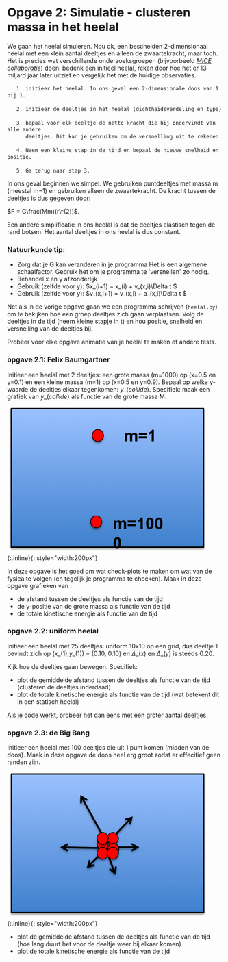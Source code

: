 # Opgave 2: Simulatie - clusteren massa in het heelal

We gaan het heelal simuleren. Nou ok, een bescheiden 2-dimensionaal heelal met een klein 
aantal deeltjes en alleen de zwaartekracht, maar toch. Het is precies wat verschillende 
onderzoeksgroepen (bijvoorbeeld [*MICE collaboratie*](http://maia.ice.cat/mice/)) doen: 
bedenk een initieel heelal, reken door hoe het er 13 miljard jaar later uitziet en 
vergelijk het met de huidige observaties.


       1. initieer het heelal. In ons geval een 2-dimensionale doos van 1 bij 1.
       
       2. initieer de deeltjes in het heelal (dichtheidsverdeling en type) 
       
       3. bepaal voor elk deeltje de netto kracht die hij ondervindt van alle andere 
          deeltjes. Dit kan je gebruiken om de versnelling uit te rekenen.
              
       4. Neem een kleine stap in de tijd en bepaal de nieuwe snelheid en positie.
       
       5. Ga terug naar stap 3.
       

In ons geval beginnen we simpel. We gebruiken puntdeeltjes met massa m (meestal m=1) 
en gebruiken alleen de zwaartekracht. De kracht tussen de deeltjes is dus gegeven door:

$F = G\frac(Mm)(r\^(2))$. 

Een andere simplificatie in ons heelal is dat de deeltjes elastisch tegen de 
rand botsen. Het aantal deeltjes in ons heelal is dus constant.


### Natuurkunde tip:
* Zorg dat je G kan veranderen in je programma
  Het is een algemene schaalfactor. Gebruik het om je programma te 'versnellen' zo nodig.
* Behandel x en y afzonderlijk
* Gebruik (zelfde voor y): $x\_(i+1) = x\_(i) + v\_(x,i)\Delta t $ 
* Gebruik (zelfde voor y): $v\_(x,i+1) = v\_(x,i) + a\_(x,i)\Delta t $ 

Net als in de vorige opgave gaan we een programma schrijven (`heelal.py`) 
om te bekijken hoe een groep deeltjes zich gaan verplaatsen. Volg de deeltjes 
in de tijd (neem kleine stapje in t) en hou positie, snelheid en versnelling 
van de deeltjes bij.

Probeer voor elke opgave animatie van je heelal te maken of andere tests.

### opgave 2.1: Felix Baumgartner

Initieer een heelal met 2 deeltjes: een grote massa (m=1000) op (x=0.5 en y=0.1) 
en een kleine massa (m=1) op (x=0.5 en y=0.9). Bepaal op welke y-waarde de deeltjes 
elkaar tegenkomen: $y\_(collide)$. Specifiek: maak een grafiek van $y\_(collide)$ als 
functie van de grote massa M.


![HeelalBaumgartner](HeelalBaumgartner.png){:.inline}{: style="width:200px"}

In deze opgave is het goed om wat check-plots te maken om wat van de fysica 
te volgen (en tegelijk je programma te checken). Maak in deze opgave grafieken 
van :

* de afstand tussen de deeltjes als functie van de tijd
* de y-positie van de grote massa als functie van de tijd
* de totale kinetische energie als functie van de tijd


### opgave 2.2: uniform heelal

Initieer een heelal met 25 deeltjes: uniform 10x10 op een grid, dus deeltje 
1 bevindt zich op ($x\_(1)$,$y\_(1)$) = (0.10, 0.10) en $\Delta\_(x)$ en 
$\Delta\_(y)$ is steeds 0.20. 

Kijk hoe de deeltjes gaan bewegen. Specifiek:

* plot de gemiddelde afstand tussen de deeltjes als functie van de tijd
  (clusteren de deeltjes inderdaad)
* plot de totale kinetische energie als functie van de tijd
  (wat betekent dit in een statisch heelal)

Als je code werkt, probeer het dan eens met een groter aantal deeltjes.

### opgave 2.3: de Big Bang

Initieer een heelal met 100 deeltjes die uit 1 punt komen (midden van de doos). 
Maak in deze opgave de doos heel erg groot zodat er effecitief geen randen zijn.

![HeelalBigBang](HeelalBigBang.png){:.inline}{: style="width:200px"}

* plot de gemiddelde afstand tussen de deeltjes als functie van de tijd
  (hoe lang duurt het voor de deeltje weer bij elkaar komen)
* plot de totale kinetische energie als functie van de tijd


